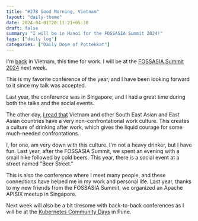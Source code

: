 ```yaml
---
title: "#278 Good Morning, Vietnam"
layout: "daily-theme"
date: 2024-04-01T20:11:21+05:30
draft: false
summary: "I will be in Hanoi for the FOSSASIA Summit 2024!"
tags: ["daily log"]
categories: ["Daily Dose of Pottekkat"]
---
```


I'm [back](/daily/14-2-24-welcome-my-communist-brother/) in Vietnam, this time for work. I will be at the [FOSSASIA Summit 2024](https://eventyay.com/e/55d2a466/) next week.

This is my favorite conference of the year, and I have been looking forward to it since my talk was accepted.

Last year, the conference was in Singapore, and I had a great time during both the talks and the social events.

The other day, [I read that](https://www.readtrung.com/i/142053569/why-asian-business-folk-rely-on-alcohol) Vietnam and other South East Asian and East Asian countries have a very non-confrontational work culture. This creates a culture of drinking after work, which gives the liquid courage for some much-needed confrontations.

I, for one, am very down with this culture. I'm not a heavy drinker, but I have fun. Last year, after the FOSSASIA Summit, we spent an evening with a small hike followed by cold beers. This year, there is a social event at a street named "Beer Street."

This is also the conference where I meet many people, and these connections have helped me in my work and personal life. Last year, thanks to my new friends from the FOSSASIA Summit, we organized an Apache APISIX meetup in Singapore.

Next week will also be a bit tiresome with back-to-back conferences as I will be at the [Kubernetes Community Days](https://kcdpune.in/) in Pune.
